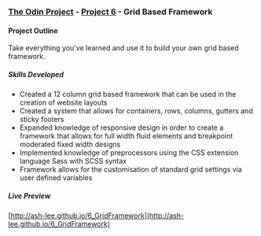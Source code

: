 ### [The Odin Project](http://www.theodinproject.com/) - [Project 6](http://www.theodinproject.com/html5-and-css3/design-your-own-grid-based-framework) - Grid Based Framework

#### Project Outline
Take everything you've learned and use it to build your own grid based framework.

##### Skills Developed
<ul>
    <li>Created a 12 column grid based framework that can be used in the creation of website layouts</li>
    <li>Created a system that allows for containers, rows, columns, gutters and sticky footers</li>
    <li>Expanded knowledge of responsive design in order to create a framework that allows for full width fluid elements and breakpoint moderated fixed width designs
    <li>Implemented knowledge of preprocessors using the CSS extension language Sass with SCSS syntax</li> 
    <li>Framework allows for the customisation of standard grid settings via user defined variables</li>
</ul>

##### Live Preview
[http://ash-lee.github.io/6_GridFramework](http://ash-lee.github.io/6_GridFramework)